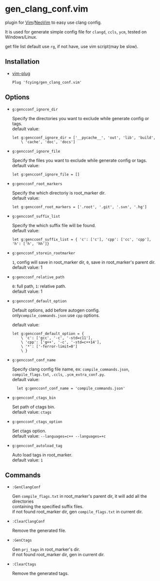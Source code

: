 # gen_clang_conf.vim

plugin for [Vim](https://github.com/vim/vim)/[NeoVim](https://github.com/neovim/neovim) to easy use clang config.</br>

It is used for generate simple config file for `clangd`, `ccls`, `ycm`, tested on Windows/Linux. </br>

get file list default use `rg`, if not have, use vim script(may be slow). </br>

## Installation
* [vim-plug](https://github.com/junegunn/vim-plug)

    `Plug 'fcying/gen_clang_conf.vim'`

## Options
* `g:gencconf_ignore_dir`

    Specify the directories you want to exclude while generate config or tags.</br>
    default value:
    ```vim
    let g:gencconf_ignore_dir = ['__pycache__', 'out', 'lib', 'build',
        \ 'cache', 'doc', 'docs']
    ```


* `g:gencconf_ignore_file`

    Specify the files you want to exclude while generate config or tags.</br>
    default value:
    ```vim
    let g:gencconf_ignore_file = []
    ```


* `g:gencconf_root_markers`

    Specify the which directoriy is root_marker dir.</br>
    default value:
    ```vim
    let g:gencconf_root_markers = ['.root', '.git', '.svn', '.hg']
    ```


* `g:gencconf_suffix_list`

    Specify the which suffix file will be found.</br>
    default value:
    ```vim
    let g:gencconf_suffix_list = { 'c': ['c'], 'cpp': ['cc', 'cpp'], 'h': ['h', 'hh']}
    ```


* `g:gencconf_storein_rootmarker`

    `1`, config will save in root_marker dir, `0`, save in root_marker's parent dir.</br>
    default value: 1


* `g:gencconf_relative_path`

    `0`: full path, `1`: relative path.</br>
    default value: 1


* `g:gencconf_default_option`

    Default options, add before autogen config.</br>
    only`compile_commands.json` use `cpp` options.

    default value:
    ```vim
    let g:gencconf_default_option = {
        \ 'c': ['gcc', '-c', '-std=c11'],
        \ 'cpp': ['g++', '-c', '-std=c++14'],
        \ '*': ['-ferror-limit=0']
        \ }
    ```


* `g:gencconf_conf_name`

    Specify clang config file name, ex: `compile_commands.json`, `compile_flags.txt`, `.ccls`, `.ycm_extra_conf.py`.</br>
    default value: 
    ```vim
      let g:gencconf_conf_name = 'compile_commands.json'
    ```


* `g:gencconf_ctags_bin`

    Set path of ctags bin.</br>
    default value: `ctags`


* `g:gencconf_ctags_option`

    Set ctags option.</br>
    default value: `--languages=c++ --languages=+c`


* `g:gencconf_autoload_tag`

    Auto load tags in root_marker.</br>
    default value: `1`


## Commands
* `:GenClangConf`

    Gen `compile_flags.txt` in root_marker's parent dir, it will add all the directories</br>
    containing the specified suffix files.</br>
    if not found root_marker dir, gen `compile_flags.txt` in current dir.

* `:ClearClangConf`

    Remove the generated file.

* `:GenCtags`

    Gen `prj_tags` in root_marker's dir.</br>
    if not found root_marker dir, gen in current dir.

* `:ClearCtags`

    Remove the generated tags.

